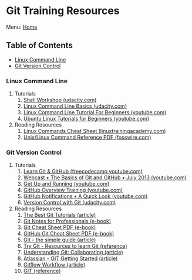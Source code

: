 # Git Training Resources

Menu: [Home](./README.md)

## Table of Contents

- [Linux Command Line](#linux-command-line)
- [Git Version Control](#git-version-control)

### Linux Command Line

1. Tutorials
    1. [Shell Workshop (udacity.com)](https://www.udacity.com/course/shell-workshop--ud206)
    1. [Linux Command Line Basics (udacity.com)](https://www.udacity.com/course/linux-command-line-basics--ud595)
    1. [Linux Command Line Tutorial For Beginners (youtube.com)](https://www.youtube.com/playlist?list=PLS1QulWo1RIb9WVQGJ_vh-RQusbZgO_As)
    1. [Ubuntu Linux Tutorials for Beginners (youtube.com)](https://www.youtube.com/playlist?list=PLS1QulWo1RIaS1s08yM5FGzPkXXKStVTX)
1. Reading Resources
    1. [Linux Commands Cheat Sheet (linuxtrainingacademy.com)](https://www.linuxtrainingacademy.com/linux-commands-cheat-sheet/)
    1. [Unix/Linux Command Reference PDF (fosswire.com)](https://files.fosswire.com/2007/08/fwunixref.pdf)

### Git Version Control

1. Tutorials
    1. [Learn Git & GitHub (freecodecamp youtube.com)](https://www.youtube.com/playlist?list=PLWKjhJtqVAbkFiqHnNaxpOPhh9tSWMXIF)
    1. [Webcast • The Basics of Git and GitHub • July 2013 (youtube.com)](http://youtu.be/U8GBXvdmHT4)
    1. [Get Up and Running (youtube.com)](http://www.youtube.com/playlist?list=PLg7s6cbtAD15G8lNyoaYDuKZSKyJrgwB-)
    1. [GitHub Overview Training (youtube.com)](http://www.youtube.com/playlist?list=PLg7s6cbtAD15Das5LK9mXt_g59DLWxKUe)
    1. [GitHub Notifications • A Quick Look (youtube.com)](http://www.youtube.com/watch?v=w-LgKrosGH0&list=PLg7s6cbtAD17rhrz2BJWAPJMjR71B3IDx)
    1. [Version Control with Git (udacity.com)](https://www.udacity.com/course/version-control-with-git--ud123)
1. Reading Resources
    1. [The Best Git Tutorials (article)](https://www.freecodecamp.org/news/best-git-tutorial/ "FreeCodeCamp.org Git Tutoral and resouces for best Git Tutorials")
    1. [Git Notes for Professionals (e-book)](https://goalkicker.com/GitBook/)
    1. [Git Cheat Sheet PDF (e-book)](https://www.git-tower.com/blog/git-cheat-sheet)
    1. [GitHub Git Cheat Sheet PDF (e-book)](https://github.github.com/training-kit/downloads/github-git-cheat-sheet.pdf)
    1. [Git - the simple guide (article)](http://rogerdudler.github.io/git-guide/)
    1. [Try Git - Resources to learn Git (reference)](https://try.github.io)
    1. [Understanding Git: Collaborating (article)](http://www.sbf5.com/~cduan/technical/git/git-4.shtml)
    1. [Atlassian - GIT Getting Started (article)](https://www.atlassian.com/git/tutorials/setting-up-a-repository)
    1. [Gitflow Workflow (article)](https://www.atlassian.com/git/tutorials/comparing-workflows/gitflow-workflow "Gitflow Workflow is a Git workflow design that was first published and made popular by Vincent Driessen at nvie. The Gitflow Workflow defines a strict branching model designed around the project release. This provides a robust framework for managing larger projects.")
    1. [GIT (reference)](http://git-scm.com/docs)